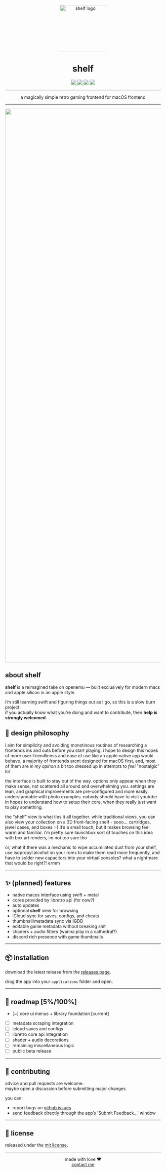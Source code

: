 <!-- title -->
<div align="center">

  <picture>
    <source media="(prefers-color-scheme: light)" srcset="https://github.com/user-attachments/assets/9c44e9b8-7d07-4c83-b6de-beddd7726dc4">
    <source media="(prefers-color-scheme: dark)" srcset="https://github.com/user-attachments/assets/e15502bb-c34c-408d-8d6a-2e5296ebf2d5">
    <img alt="shelf logo" src="https://github.com/user-attachments/assets/9c44e9b8-7d07-4c83-b6de-beddd7726dc4" width="150">
  </picture>

  <h1>shelf</h1>

  <!-- badges -->
<p>
    <a href="https://github.com/spencersmitty/shelf/releases">
      <img src="https://img.shields.io/github/v/release/spencersmitty/shelf?label=version&color=blue">
    </a>
    <a href="https://github.com/spencersmitty/shelf/issues">
      <img src="https://img.shields.io/github/issues/spencersmitty/shelf?color=red">
    </a>
  <img src="https://img.shields.io/badge/help-wanted-orange">
    <img src="https://img.shields.io/badge/platform-macOS-black?logo=apple&logoColor=white">
  </p>


---

a magically simple retro gaming frontend for macOS frontend

---

<img width="3790" height="1794" alt="1" src="https://github.com/user-attachments/assets/ae7229ee-fa4c-45b9-ab93-d83d99b2ead5" />


</div>

## about shelf  

**shelf** is a reimagined take on openemu — built exclusively for modern macs and apple silicon in an apple style.

i’m still learning swift and figuring things out as i go, so this is a slow burn project.  
if you actually know what you’re doing and want to contribute, then **help is strongly welcomed.**

## 🫧 design philosophy  

i aim for simplicity and avoiding monotinous routines of researching a frontends ins and outs before you start playing. i hope to design this hopes of more user-friendliness and ease of use like an apple native app would behave. a majority of frontends arent designed for macOS first, and, most of them are *in my opinon* a bit too dressed up in attempts to *feel* "nostalgic" lol

the interface is built to stay out of the way. options only appear when they make sense, not scattered all around and overwhelming you. settings are lean, and graphical improvements are pre-configured and more easily understandable with photo examples. nobody should have to visit youtube in hopes to understand how to setup their core, when they really just want to play something.

the “shelf” view is what ties it all together. while traditional views, you can also view your collection on a 3D front-facing shelf - sooo... cartridges, jewel cases, and boxes :-)
it’s a small touch, but it makes browsing feel warm and familiar. i'm pretty sure launchbox sort of touches on this idea with box art renders, im not too sure tho

or, what if there was a mechanic to wipe accumilated dust from your shelf, use isopropyl alcohol on your roms to make them read more frequently, and have to solder new capacitors into your virtual consoles? what a nightmare that would be right?! ermm

---

## ✨ (**planned**) features

- native macos interface using swift + metal
- cores provided by libretro api (for now?)
- auto updates
- optional **shelf** view for browsing
- iCloud sync for saves, configs, and cheats
- thumbnail/metadata sync via IGDB
- editable game metadata without breaking shit
- shaders + audio filters (wanna play in a cathedral?)
- discord rich presence with game thumbnails

---

## 📦 installation  

download the latest release from the [releases page](https://github.com/yourname/shelf/releases).

drag the app into your `applications` folder and open.  

---

## 🧭 roadmap [5%/100%]

- [~] core ui menus + library foundation [current]
- [ ] metadata scraping integration
- [ ] icloud saves and configs
- [ ] libretro core api integration
- [ ] shader + audio decorations
- [ ] remaining miscellaneous logic
- [ ] public beta release

---

## 🤝 contributing  

advice and pull requests are welcome.  
maybe open a discussion before submitting major changes.

you can:  
- report bugs on [github issues](https://github.com/spencersmitty/shelf/issues)
- send feedback directly through the app’s 'Submit Feedback...' window

---

## 📄 license  

released under the [mit license](license).  

---

<p align="center">
  made with love ❤️
  <br>
  <a href="mailto:contact@spencersmitty.com">contact me</a>
</p>

